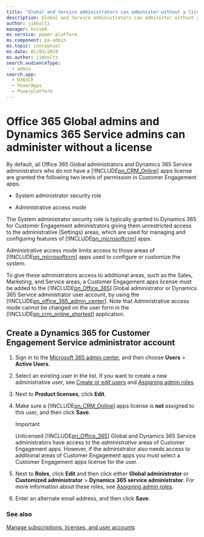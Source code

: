 ```yaml
---
title: "Global and Service administrators can administer without a license | MicrosoftDocs"
description: Global and Service administrators can administer without a license 
author: jimholtz
manager: kvivek
ms.service: power-platform
ms.component: pa-admin
ms.topic: conceptual
ms.date: 01/03/2019
ms.author: jimholtz
search.audienceType: 
  - admin
search.app: 
  - D365CE
  - PowerApps
  - Powerplatform
---
```

# Office 365 Global admins and Dynamics 365 Service admins can administer without a license

By default, all Office 365 Global administrators and Dynamics 365 Service administrators who do not have a [!INCLUDE[pn_CRM_Online](../includes/pn-crm-online.md)] apps license are granted the following two levels of permission in Customer Engagement apps.  
  
-   System administrator security role  
  
-   Administrative access mode  
  
The System administrator security role is typically granted to Dynamics 365 for Customer Engagement administrators giving them unrestricted access to the administrative (Settings) areas, which are used for managing and configuring features of [!INCLUDE[pn_microsoftcrm](../includes/pn-dynamics-crm.md)] apps.  
  
Administrative access mode limits access to those areas of [!INCLUDE[pn_microsoftcrm](../includes/pn-dynamics-crm.md)] apps used to configure or customize the system.  
  
To give these administrators access to additional areas, such as the Sales, Marketing, and Service areas, a Customer Engagement apps license must be added to the [!INCLUDE[pn_Office_365](../includes/pn-office-365.md)] Global administrator or Dynamics 365 Service administrator user account, by using the [!INCLUDE[pn_office_365_admin_center](../includes/pn-office-365-admin-center.md)]. Note that Administrative access mode cannot be changed on the user form in the [!INCLUDE[pn_crm_online_shortest](../includes/pn-crm-online-shortest.md)] application.  
  
## Create a Dynamics 365 for Customer Engagement Service administrator account  
  
1. Sign in to the [Microsoft 365 admin center](https://admin.microsoft.com), and then choose **Users** > **Active Users**.  
  
2. Select an existing user in the list. If you want to create a new administrative user, see [Create or edit users](https://support.office.com/article/Create-or-edit-users-435ccec3-09dd-4587-9ebd-2f3cad6bc2bc) and [Assigning admin roles](https://support.office.com/article/Assign-admin-roles-in-Office-365-eac4d046-1afd-4f1a-85fc-8219c79e1504).  
  
3. Next to **Product licenses**, click **Edit**.  
  
4. Make sure a [!INCLUDE[pn_CRM_Online](../includes/pn-crm-online.md)] apps license is **not** assigned to this user, and then click **Save**.  
  
   > [!IMPORTANT]
   > Unlicensed [!INCLUDE[pn_Office_365](../includes/pn-office-365.md)] Global and Dynamics 365 Service administrators have access to the *administrative* areas of Customer Engagement apps. However, if the administrator also needs access to additional areas of Customer Engagement apps you must select a Customer Engagement apps license for the user.  
  
5. Next to **Roles**, click **Edit** and then click either **Global administrator** or **Customized administrator** > **Dynamics 365 service administrator**. For more information about these roles, see [Assigning admin roles](https://support.office.com/article/Assign-admin-roles-in-Office-365-eac4d046-1afd-4f1a-85fc-8219c79e1504).  
  
6. Enter an alternate email address, and then click **Save**.  
  
### See also  
 [Manage subscriptions, licenses, and user accounts](../admin/manage-subscriptions-licenses-user-accounts.md)
